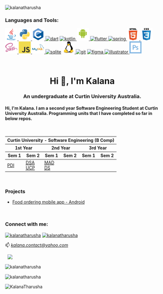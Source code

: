 <p align="left"> <img src="https://komarev.com/ghpvc/?username=kalanatharusha&label=Profile%20views&color=0e75b6&style=flat" alt="kalanatharusha" /> </p>

<h3 align="left">Languages and Tools:</h3>
<p align="left">
        <!-- java -->
        <a href="https://www.java.com" target="_blank" rel="noreferrer"> <img
                src="https://raw.githubusercontent.com/devicons/devicon/master/icons/java/java-original.svg" alt="java"
                width="40" height="40" /> </a>
        <!-- python -->
        <a href="https://www.python.org" target="_blank" rel="noreferrer"> <img
                src="https://raw.githubusercontent.com/devicons/devicon/master/icons/python/python-original.svg"
                alt="python" width="40" height="40" /> </a>
        <!-- c -->
        <a href="https://www.cprogramming.com/" target="_blank" rel="noreferrer"> <img
                src="https://raw.githubusercontent.com/devicons/devicon/master/icons/c/c-original.svg" alt="c"
                width="40" height="40" /> </a>
        <!-- dart -->
        <a href="https://dart.dev" target="_blank" rel="noreferrer"> <img
                src="https://www.vectorlogo.zone/logos/dartlang/dartlang-icon.svg" alt="dart" width="40"
                height="40" /></a>
        <!-- kotlin -->
        <a href="https://kotlinlang.org" target="_blank" rel="noreferrer"> <img
                src="https://www.vectorlogo.zone/logos/kotlinlang/kotlinlang-icon.svg" alt="kotlin" width="40"
                height="40" /> </a>
        <!-- android -->
        <a href="https://developer.android.com" target="_blank" rel="noreferrer"> <img
                src="https://raw.githubusercontent.com/devicons/devicon/master/icons/android/android-original-wordmark.svg"
                alt="android" width="40" height="40" /> </a>
        <!-- flutter -->
        <a href="https://flutter.dev" target="_blank" rel="noreferrer"> <img
                src="https://www.vectorlogo.zone/logos/flutterio/flutterio-icon.svg" alt="flutter" width="40"
                height="40" /> </a>
        <!-- spring -->
        <a href="https://spring.io/" target="_blank" rel="noreferrer"> <img
                src="https://www.vectorlogo.zone/logos/springio/springio-icon.svg" alt="spring" width="40"
                height="40" /> </a>
        <!-- html5 -->
        <a href="https://www.w3.org/html/" target="_blank" rel="noreferrer"> <img
                src="https://raw.githubusercontent.com/devicons/devicon/master/icons/html5/html5-original-wordmark.svg"
                alt="html5" width="40" height="40" /> </a>
        <!-- css -->
        <a href="https://www.w3schools.com/css/" target="_blank" rel="noreferrer"> <img
                src="https://raw.githubusercontent.com/devicons/devicon/master/icons/css3/css3-original-wordmark.svg"
                alt="css3" width="40" height="40" /> </a>
        <!-- sass -->
        <a href="https://sass-lang.com" target="_blank" rel="noreferrer"> <img
                src="https://raw.githubusercontent.com/devicons/devicon/master/icons/sass/sass-original.svg" alt="sass"
                width="40" height="40" /> </a>
        <!-- javascript -->
        <a href="https://developer.mozilla.org/en-US/docs/Web/JavaScript" target="_blank" rel="noreferrer"> <img
                src="https://raw.githubusercontent.com/devicons/devicon/master/icons/javascript/javascript-original.svg"
                alt="javascript" width="40" height="40" /> </a>
        <!-- mysql -->
        <a href="https://www.mysql.com/" target="_blank" rel="noreferrer"> <img
                src="https://raw.githubusercontent.com/devicons/devicon/master/icons/mysql/mysql-original-wordmark.svg"
                alt="mysql" width="40" height="40" /> </a>
        <!-- sqlite -->
        <a href="https://www.sqlite.org/" target="_blank" rel="noreferrer"> <img
                src="https://www.vectorlogo.zone/logos/sqlite/sqlite-icon.svg" alt="sqlite" width="40"
                height="40" /></a>
        <!-- linux -->
        <a href="https://www.linux.org/" target="_blank" rel="noreferrer"> <img
                src="https://raw.githubusercontent.com/devicons/devicon/master/icons/linux/linux-original.svg"
                alt="linux" width="40" height="40" /> </a>
        <!-- github -->
        <a href="https://git-scm.com/" target="_blank" rel="noreferrer"> <img
                src="https://www.vectorlogo.zone/logos/git-scm/git-scm-icon.svg" alt="git" width="40" height="40" /></a>
        <!-- figma -->
        <a href="https://www.figma.com/" target="_blank" rel="noreferrer"> <img
                src="https://www.vectorlogo.zone/logos/figma/figma-icon.svg" alt="figma" width="40" height="40" /> </a>
        <!-- illustrator -->
        <a href="https://www.adobe.com/in/products/illustrator.html" target="_blank" rel="noreferrer"> <img
                src="https://www.vectorlogo.zone/logos/adobe_illustrator/adobe_illustrator-icon.svg" alt="illustrator"
                width="40" height="40" /> </a>
        <!-- photoshop -->
        <a href="https://www.photoshop.com/en" target="_blank" rel="noreferrer"> <img
                src="https://raw.githubusercontent.com/devicons/devicon/master/icons/photoshop/photoshop-line.svg"
                alt="photoshop" width="40" height="40" /> </a>
</p>

&nbsp;

<h1 align="center">Hi 👋, I'm Kalana</h1>
<h3 align="center">An undergraduate at Curtin University Australia.</h3>
<p><H4>Hi, I'm Kalana. I am a second year Software Engineering Student at Curtin University Australia. Programming units that I have completed so far in below repos.</H4></p>

&nbsp;

<table>
    <thead>
        <th colspan=6>Curtin University - Software Engineering (B Comp)</th>
    </thead>
    <thead>
        <th colspan=2>1st Year</th>
        <th colspan=2>2nd Year</th>
        <th colspan=2>3rd Year</th>
    </thead>
    <thead>
        <th>Sem 1</th>
        <th>Sem 2</th>
        <th>Sem 1</th>
        <th>Sem 2</th>
        <th>Sem 1</th>
        <th>Sem 2</th>
    </thead>
    <tbody>
        <tr>
            <td><a href="https://github.com/KalanaTharusha/COMP1007" target="_blank" rel="noopener noreferrer">
                <abbr title="Programming Designing and Implementation">PDI</abbr></a></td>
            <td><a href="https://github.com/KalanaTharusha/COMP1002" target="_blank" rel="noopener noreferrer">
                <abbr title="Data Structures and Algorithms">DSA</abbr></a><br> 
                <a href="https://github.com/KalanaTharusha/COMP1000" target="_blank" rel="noopener noreferrer">
                <abbr title="UNIX and C Programming">UCP</abbr></a></td>
            <td><a href="https://github.com/KalanaTharusha/COMP2008" target="_blank" rel="noopener noreferrer">
                <abbr title="Mobile Application Development">MAD</abbr></a><br> 
                <a href="https://github.com/KalanaTharusha/ISYS2014" target="_blank" rel="noopener noreferrer">
                <abbr title="Database Systems">DS</abbr></a></td>
        </tr>
    </tbody>
    
</table>

&nbsp;

<p><h3>Projects</h3></p>

<p>
    <ul>
        <li><a href="https://github.com/KalanaTharusha/Food_App_v03" target="_blank" rel="noopener noreferrer">Food ordering mobile app - Android</a></li>
    </ul>
</p>

&nbsp;

<h3 align="left">Connect with me:</h3>
<p align="left">
<a href="https://twitter.com/kalanatharusha" target="_blank" rel="noopener noreferrer"><img align="center" src="https://raw.githubusercontent.com/rahuldkjain/github-profile-readme-generator/master/src/images/icons/Social/twitter.svg" alt="kalanatharusha" height="30" width="40" /></a>
<a href="https://linkedin.com/in/kalana-tharusha" target="_blank" rel="noopener noreferrer"><img align="center" src="https://raw.githubusercontent.com/rahuldkjain/github-profile-readme-generator/master/src/images/icons/Social/linked-in-alt.svg" alt="kalanatharusha" height="30" width="40" /></a>
</p>

📫 *kalana.contact@yahoo.com*

 &nbsp;
 <image align="center" width="100" src="https://media.giphy.com/media/fAcQ7d1Hnx2XlY6SMe/giphy.gif">

<p><img align="center" src="https://github-readme-stats.vercel.app/api/top-langs?username=KalanaTharusha&show_icons=true&locale=en&layout=compact" alt="kalanatharusha" /></p>

<p><img align="center" src="https://github-readme-stats.vercel.app/api?username=kalanatharusha&show_icons=true&locale=en" alt="kalanatharusha" /></p>

<p><img align="center" src="https://github-readme-streak-stats.herokuapp.com/?user=kalanatharusha&" alt="KalanaTharusha" /></p>
